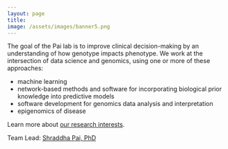 ```yaml
---
layout: page
title: 
image: /assets/images/banner5.png
---
```

The goal of the Pai lab is to improve clinical decision-making by an understanding of how genotype impacts phenotype. We work at the intersection of data science and genomics, using one or more of these approaches:
* machine learning
* network-based methods and software for incorporating biological prior knowledge into predictive models
* software development for genomics data analysis and interpretation
* epigenomics of disease

Learn more about [our research interests](projects/).

Team Lead: [Shraddha Pai, PhD](http://www.shraddhapai.com/)
